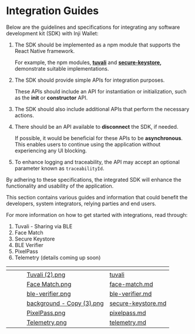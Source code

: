 # Integration Guides

Below are the guidelines and specifications for integrating any software development kit (SDK) with Inji Wallet:

1.  The SDK should be implemented as a npm module that supports the React Native framework.

    For example, the npm modules, [**tuvali**](https://www.npmjs.com/package/@mosip/tuvali) and [**secure-keystore**](https://www.npmjs.com/package/@mosip/secure-keystore)**,** demonstrate suitable implementations.
2.  The SDK should provide simple APIs for integration purposes.

    These APIs should include an API for instantiation or initialization, such as the **init** or **constructor** API.
3. The SDK should also include additional APIs that perform the necessary actions.
4.  There should be an API available to **disconnect** the SDK, if needed.

    If possible, it would be beneficial for these APIs to be **asynchronous**. This enables users to continue using the application without experiencing any UI blocking.
5. To enhance logging and traceability, the API may accept an optional parameter known as `traceabilityId`.

By adhering to these specifications, the integrated SDK will enhance the functionality and usability of the application.

This section contains various guides and information that could benefit the developers, system integrators, relying parties and end users.

For more information on how to get started with integrations, read through:

1. Tuvali - Sharing via BLE
2. Face Match
3. Secure Keystore
4. BLE Verifier
5. PixelPass
6. Telemetry (details coming up soon)

<table data-view="cards"><thead><tr><th></th><th></th><th></th><th data-hidden data-card-cover data-type="files"></th><th data-hidden data-card-target data-type="content-ref"></th></tr></thead><tbody><tr><td></td><td></td><td></td><td><a href="../../.gitbook/assets/Tuvali (2).png">Tuvali (2).png</a></td><td><a href="tuvali/">tuvali</a></td></tr><tr><td></td><td></td><td></td><td><a href="../../.gitbook/assets/Face Match.png">Face Match.png</a></td><td><a href="face-match.md">face-match.md</a></td></tr><tr><td></td><td></td><td></td><td><a href="../../.gitbook/assets/ble-verifier.png">ble-verifier.png</a></td><td><a href="ble-verifier.md">ble-verifier.md</a></td></tr><tr><td></td><td></td><td></td><td><a href="../../.gitbook/assets/background - Copy (3).png">background - Copy (3).png</a></td><td><a href="secure-keystore.md">secure-keystore.md</a></td></tr><tr><td></td><td></td><td></td><td><a href="../../.gitbook/assets/PixelPass.png">PixelPass.png</a></td><td><a href="pixelpass.md">pixelpass.md</a></td></tr><tr><td></td><td></td><td></td><td><a href="../../.gitbook/assets/Telemetry.png">Telemetry.png</a></td><td><a href="telemetry.md">telemetry.md</a></td></tr></tbody></table>
